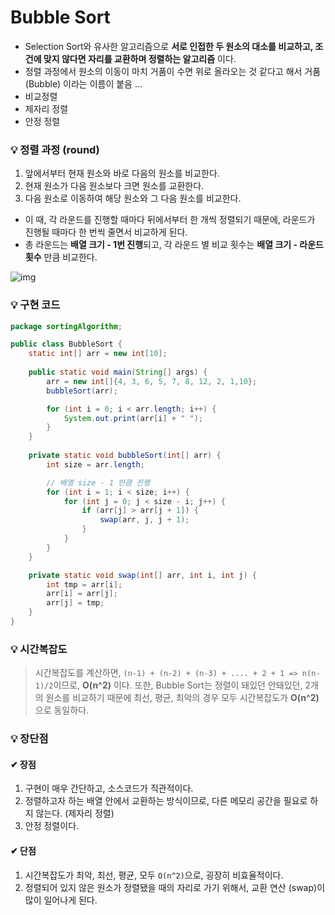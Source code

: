 # Bubble Sort

- Selection Sort와 유사한 알고리즘으로 **서로 인접한 두 원소의 대소를 비교하고, 조건에 맞지 않다면 자리를 교환하며 정렬하는 알고리즘** 이다.
- 정렬 과정에서 원소의 이동이 마치 거품이 수면 위로 올라오는 것 같다고 해서 거품(Bubble) 이라는 이름이 붙음 ...
- 비교정렬
- 제자리 정렬
- 안정 정렬

### 💡 정렬 과정 (round)
1. 앞에서부터 현재 원소와 바로 다음의 원소를 비교한다. 
2. 현재 원소가 다음 원소보다 크면 원소를 교환한다.
3. 다음 원소로 이동하여 해당 원소와 그 다음 원소를 비교한다. 

- 이 때, 각 라운드를 진행할 때마다 뒤에서부터 한 개씩 정렬되기 때문에, 라운드가 진행될 때마다 한 번씩 줄면서 비교하게 된다.  
- 총 라운드는 **배열 크기 - 1번 진행**되고, 각 라운드 별 비교 횟수는 **배열 크기 - 라운드 횟수** 만큼 비교한다. 

![img](https://img1.daumcdn.net/thumb/R1280x0/?scode=mtistory2&fname=https%3A%2F%2Fblog.kakaocdn.net%2Fdn%2FdfQeBw%2FbtqT1848T64%2FH5D9U4z8dhELfRTkfk2k30%2Fimg.png)

### 💡 구현 코드
```java
package sortingAlgorithm;

public class BubbleSort {
    static int[] arr = new int[10];
    
    public static void main(String[] args) {
        arr = new int[]{4, 3, 6, 5, 7, 8, 12, 2, 1,10};
        bubbleSort(arr);

        for (int i = 0; i < arr.length; i++) {
            System.out.print(arr[i] + " ");
        }
    }
    
    private static void bubbleSort(int[] arr) {
        int size = arr.length;

        // 배열 size - 1 만큼 진행
        for (int i = 1; i < size; i++) {
            for (int j = 0; j < size - i; j++) {
                if (arr[j] > arr[j + 1]) {
                    swap(arr, j, j + 1);
                }
            }
        }
    }

    private static void swap(int[] arr, int i, int j) {
        int tmp = arr[i];
        arr[i] = arr[j];
        arr[j] = tmp;
    }
}
```

### 💡 시간복잡도
> 시간복잡도를 계산하면, `(n-1) + (n-2) + (n-3) + .... + 2 + 1 => n(n-1)/2`이므로, **O(n^2)** 이다. 
> 또한, Bubble Sort는 정렬이 돼있던 안돼있던, 2개의 원소를 비교하기 때문에 최선, 평균, 최악의 경우 모두 시간복잡도가 **O(n^2)** 으로 동일하다. 

### 💡 장단점
#### ✔ 장점
1. 구현이 매우 간단하고, 소스코드가 직관적이다.
2. 정렬하고자 하는 배열 안에서 교환하는 방식이므로, 다른 메모리 공간을 필요로 하지 않는다. (제자리 정렬)
3. 안정 정렬이다.
#### ✔ 단점
1. 시간복잡도가 최악, 최선, 평균, 모두 `O(n^2)`으로, 굉장히 비효율적이다.
2. 정렬되어 있지 않은 원소가 정렬됐을 때의 자리로 가기 위해서, 교환 연산 (swap)이 많이 일어나게 된다. 